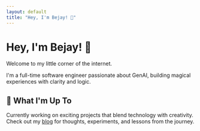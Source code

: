 ```yaml
---
layout: default
title: "Hey, I'm Bejay! 👋"
---
```


# Hey, I'm Bejay! 👋

Welcome to my little corner of the internet.

I'm a full-time software engineer passionate about GenAI, building magical experiences with clarity and logic.

## 🚀 What I'm Up To

Currently working on exciting projects that blend technology with creativity. Check out my [blog](/blog/) for thoughts, experiments, and lessons from the journey.

